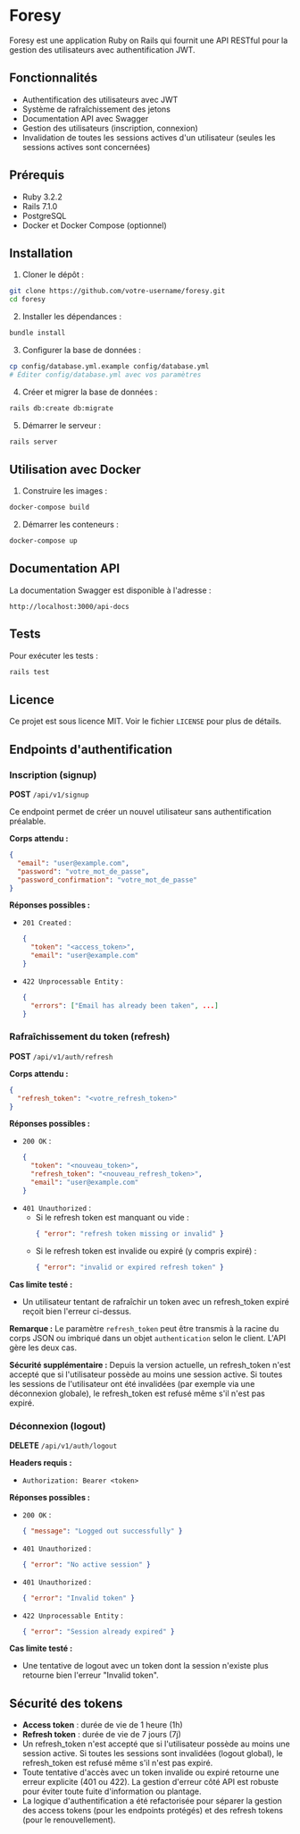 # Foresy

Foresy est une application Ruby on Rails qui fournit une API RESTful pour la gestion des utilisateurs avec authentification JWT.

## Fonctionnalités

- Authentification des utilisateurs avec JWT
- Système de rafraîchissement des jetons
- Documentation API avec Swagger
- Gestion des utilisateurs (inscription, connexion)
- Invalidation de toutes les sessions actives d'un utilisateur (seules les sessions actives sont concernées)

## Prérequis

- Ruby 3.2.2
- Rails 7.1.0
- PostgreSQL
- Docker et Docker Compose (optionnel)

## Installation

1. Cloner le dépôt :
```bash
git clone https://github.com/votre-username/foresy.git
cd foresy
```

2. Installer les dépendances :
```bash
bundle install
```

3. Configurer la base de données :
```bash
cp config/database.yml.example config/database.yml
# Éditer config/database.yml avec vos paramètres
```

4. Créer et migrer la base de données :
```bash
rails db:create db:migrate
```

5. Démarrer le serveur :
```bash
rails server
```

## Utilisation avec Docker

1. Construire les images :
```bash
docker-compose build
```

2. Démarrer les conteneurs :
```bash
docker-compose up
```

## Documentation API

La documentation Swagger est disponible à l'adresse :
```
http://localhost:3000/api-docs
```

## Tests

Pour exécuter les tests :
```bash
rails test
```

## Licence

Ce projet est sous licence MIT. Voir le fichier `LICENSE` pour plus de détails.

## Endpoints d'authentification

### Inscription (signup)

**POST** `/api/v1/signup`

Ce endpoint permet de créer un nouvel utilisateur sans authentification préalable.

**Corps attendu :**
```json
{
  "email": "user@example.com",
  "password": "votre_mot_de_passe",
  "password_confirmation": "votre_mot_de_passe"
}
```

**Réponses possibles :**
- `201 Created` :
  ```json
  {
    "token": "<access_token>",
    "email": "user@example.com"
  }
  ```
- `422 Unprocessable Entity` :
  ```json
  {
    "errors": ["Email has already been taken", ...]
  }
  ```

### Rafraîchissement du token (refresh)

**POST** `/api/v1/auth/refresh`

**Corps attendu :**
```json
{
  "refresh_token": "<votre_refresh_token>"
}
```

**Réponses possibles :**
- `200 OK` :
  ```json
  {
    "token": "<nouveau_token>",
    "refresh_token": "<nouveau_refresh_token>",
    "email": "user@example.com"
  }
  ```
- `401 Unauthorized` :
  - Si le refresh token est manquant ou vide :
    ```json
    { "error": "refresh token missing or invalid" }
    ```
  - Si le refresh token est invalide ou expiré (y compris expiré) :
    ```json
    { "error": "invalid or expired refresh token" }
    ```

**Cas limite testé :**
- Un utilisateur tentant de rafraîchir un token avec un refresh_token expiré reçoit bien l'erreur ci-dessus.

**Remarque :**
Le paramètre `refresh_token` peut être transmis à la racine du corps JSON ou imbriqué dans un objet `authentication` selon le client. L'API gère les deux cas.

**Sécurité supplémentaire :**
Depuis la version actuelle, un refresh_token n'est accepté que si l'utilisateur possède au moins une session active. Si toutes les sessions de l'utilisateur ont été invalidées (par exemple via une déconnexion globale), le refresh_token est refusé même s'il n'est pas expiré.

### Déconnexion (logout)

**DELETE** `/api/v1/auth/logout`

**Headers requis :**
- `Authorization: Bearer <token>`

**Réponses possibles :**
- `200 OK` :
  ```json
  { "message": "Logged out successfully" }
  ```
- `401 Unauthorized` :
  ```json
  { "error": "No active session" }
  ```
- `401 Unauthorized` :
  ```json
  { "error": "Invalid token" }
  ```
- `422 Unprocessable Entity` :
  ```json
  { "error": "Session already expired" }
  ```

**Cas limite testé :**
- Une tentative de logout avec un token dont la session n'existe plus retourne bien l'erreur "Invalid token".

## Sécurité des tokens

- **Access token** : durée de vie de 1 heure (1h)
- **Refresh token** : durée de vie de 7 jours (7j)
- Un refresh_token n'est accepté que si l'utilisateur possède au moins une session active. Si toutes les sessions sont invalidées (logout global), le refresh_token est refusé même s'il n'est pas expiré.
- Toute tentative d'accès avec un token invalide ou expiré retourne une erreur explicite (401 ou 422). La gestion d'erreur côté API est robuste pour éviter toute fuite d'information ou plantage.
- La logique d'authentification a été refactorisée pour séparer la gestion des access tokens (pour les endpoints protégés) et des refresh tokens (pour le renouvellement).

